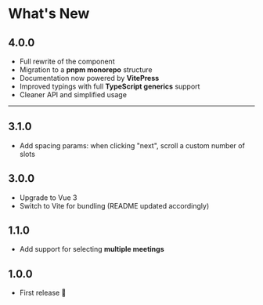 # What's New

## 4.0.0

- Full rewrite of the component
- Migration to a **pnpm monorepo** structure
- Documentation now powered by **VitePress**
- Improved typings with full **TypeScript generics** support
- Cleaner API and simplified usage

---

## 3.1.0

- Add spacing params: when clicking "next", scroll a custom number of slots

## 3.0.0

- Upgrade to Vue 3
- Switch to Vite for bundling (README updated accordingly)

## 1.1.0

- Add support for selecting **multiple meetings**

## 1.0.0

- First release 🎉
